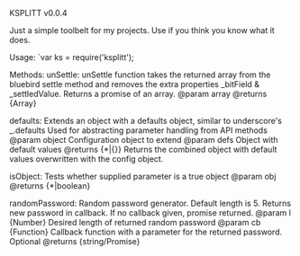 KSPLITT v0.0.4

Just a simple toolbelt for my projects. Use if you think you know what it does.

Usage: 
`var ks = require('ksplitt');

Methods:
unSettle: unSettle function takes the returned array from the bluebird settle method and removes the extra
          properties _bitField & _settledValue. Returns a promise of an array.
          @param array
          @returns {Array}
          
defaults: Extends an object with a defaults object, similar to underscore's _.defaults
          Used for abstracting parameter handling from API methods
          @param object Configuration object to extend
          @param defs Object with default values
          @returns {*|{}} Returns the combined object with default values overwritten with the config object.
          
    
isObject: Tests whether supplied parameter is a true object
          @param obj
          @returns {*|boolean}
          
randomPassword: Random password generator. Default length is 5. Returns new password in callback. If no callback given, promise returned.
                @param l {Number} Desired length of returned random password
                @param cb {Function} Callback function with a parameter for the returned password. Optional
                @returns {string/Promise}
     